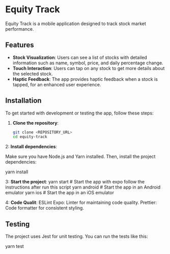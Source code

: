 # Equity Track

Equity Track is a mobile application designed to track stock market performance.

## Features

- **Stock Visualization**: Users can see a list of stocks with detailed information such as name, symbol, price, and daily percentage change.
- **Touch Interaction**: Users can tap on any stock to get more details about the selected stock.
- **Haptic Feedback**: The app provides haptic feedback when a stock is tapped, for an enhanced user experience.

## Installation

To get started with development or testing the app, follow these steps:

1. **Clone the repository**:

   ```bash
   git clone <REPOSITORY_URL>
   cd equity-track


2: **Install dependencies**:

Make sure you have Node.js and Yarn installed. Then, install the project dependencies:

yarn install


3: **Start the project**:
yarn start        # Start the app with expo follow the instructions after run this script
yarn android      # Start the app in an Android emulator
yarn ios          # Start the app in an iOS emulator

4: **Code Qualit**:
ESLint Expo: Linter for maintaining code quality.
Prettier: Code formatter for consistent styling.

## Testing
The project uses Jest for unit testing. You can run the tests like this:

yarn test

